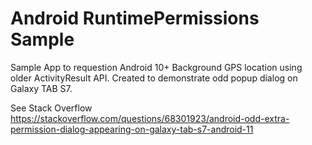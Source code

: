 
Android RuntimePermissions Sample
=================================

Sample App to requestion Android 10+ Background GPS location using older ActivityResult API.
Created to demonstrate odd popup dialog on Galaxy TAB S7. 

See Stack Overflow
https://stackoverflow.com/questions/68301923/android-odd-extra-permission-dialog-appearing-on-galaxy-tab-s7-android-11

 
